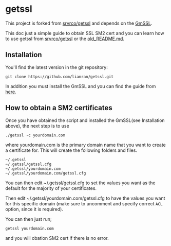 # getssl

This project is forked from [srvrco/getssl](https://github.com/srvrco/getssl) and depends on the [GmSSL](http://gmssl.org).


This doc just a simple guide to obtain SSL SM2 cert and you can learn how to use getssl from [srvrco/getssl](https://github.com/srvrco/getssl) or the [old_README.md](./old_README.md).


## Installation

You'll find the latest version in the git repository:

```
git clone https://github.com/lianran/getssl.git
```

In addition you must install the GmSSL and you can find the guide from [here](http://gmssl.org).


## How to obtain a SM2 certificates

Once you have obtained the script and installed the GmSSL(see Installation above), the next step is to use


```./getssl -c yourdomain.com```

where yourdomain.com is the primary domain name that you want to create a certificate for.   This will create the following folders and files.

```
~/.getssl
~/.getssl/getssl.cfg
~/.getssl/yourdomain.com
~/.getssl/yourdomain.com/getssl.cfg
```

You can then edit ~/.getssl/getssl.cfg to set the values you want as the default for the majority of your certificates.

Then edit ~/.getssl/yourdomain.com/getssl.cfg to have the values you want for this specific domain (make sure to uncomment and specify correct `ACL` option, since it is required).


You can then just run;

```getssl yourdomain.com ```

and you will obation SM2 cert if there is no error.